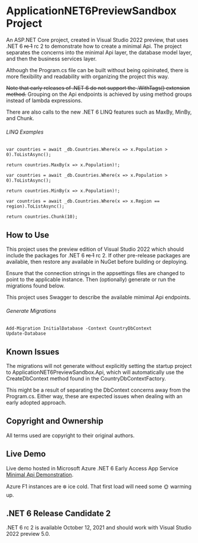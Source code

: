 # ApplicationNET6PreviewSandbox Project

An ASP.NET Core project, created in Visual Studio 2022 preview, that uses .NET 6 ~~rc 1~~ rc 2 to demonstrate how to create a minimal Api. The project separates the concerns into the minimal Api layer, the database model layer, and then the business services layer.

Although the Program.cs file can be built without being opininated, there is more flexibility and readability with organizing the project this way. 

~~Note that early releases of .NET 6 do not support the .WithTags() extension method.~~ Grouping on the Api endpoints is achieved by using method groups instead of lambda expressions.

There are also calls to the new .NET 6 LINQ features such as MaxBy, MinBy, and Chunk.

###### LINQ Examples
```
var countries = await _db.Countries.Where(x => x.Population > 0).ToListAsync();

return countries.MaxBy(x => x.Population)!;
```
```
var countries = await _db.Countries.Where(x => x.Population > 0).ToListAsync();

return countries.MinBy(x => x.Population)!;
```
```
var countries = await _db.Countries.Where(x => x.Region == region).ToListAsync();

return countries.Chunk(10);
```

## How to Use

This project uses the preview edition of Visual Studio 2022 which should include the packages for .NET 6 ~~rc 1~~ rc 2. If other pre-release packages are available, then restore any available in NuGet before building or deploying. 

Ensure that the connection strings in the appsettings files are changed to point to the applicable instance. Then (optionally) generate or run the migrations found below. 

This project uses Swagger to describe the available mimimal Api endpoints.

###### Generate Migrations
```
Add-Migration InitialDatabase -Context CountryDbContext
Update-Database
```

## Known Issues

The migrations will not generate without explicitly setting the startup project to ApplicationNET6PreviewSandbox.Api, which will automatically use the CreateDbContext method found in the CountryDbContextFactory.

This might be a result of separating the DbContext concerns away from the Program.cs. Either way, these are expected issues when dealing with an early adopted approach.


## Copyright and Ownership

All terms used are copyright to their original authors.

## Live Demo

Live demo hosted in Microsoft Azure .NET 6 Early Access App Service [Minimal Api Demonstration](https://dev-net6preview-minimal-api-demo.azurewebsites.net/swagger/index.html).

Azure F1 instances are :snowflake: ice cold. That first load will need some :sun_with_face: warming up.

## .NET 6 Release Candidate 2

.NET 6 rc 2 is available October 12, 2021 and should work with Visual Studio 2022 preview 5.0. 